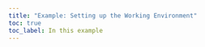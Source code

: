 ```yaml
---
title: "Example: Setting up the Working Environment"
toc: true
toc_label: In this example
---
```




